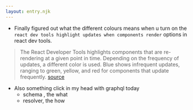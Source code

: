 ```yaml
---
layout: entry.njk
---
```


- Finally figured out what the different colours means when u turn on the `react dev tools highlight updates when components render` options in react dev tools.

> The React Developer Tools highlights components that are re-rendering at a given point in time. Depending on the frequency of updates, a different color is used. Blue shows infrequent updates, ranging to green, yellow, and red for components that update frequently. 
[source](https://blog.logrocket.com/make-react-fast-again-part-3-highlighting-component-updates-6119e45e6833/)


- Also something click in my head with graphql today
     - schema , the what
     - resolver, the how




